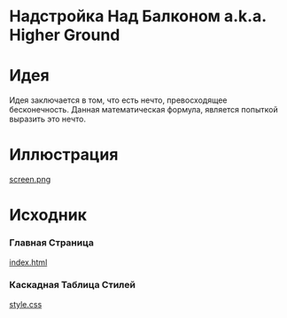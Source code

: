 # Надстройка Над Балконом a.k.a. Higher Ground

# Идея

Идея заключается в том, что есть нечто, превосходящее бесконечность.
Данная математическая формула, является попыткой выразить это нечто.

# Иллюстрация

[screen.png](https://github.com/ksukhorukov/HigherGround/blob/master/screen.png)

# Исходник

### Главная Страница 
[index.html](https://github.com/ksukhorukov/HigherGround/blob/master/index.html)

### Каскадная Таблица Стилей

[style.css](https://github.com/ksukhorukov/HigherGround/blob/master/style.css)

